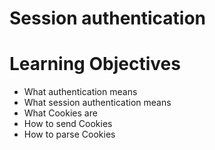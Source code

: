 # Session authentication

# Learning Objectives
* What authentication means
* What session authentication means
* What Cookies are
* How to send Cookies
* How to parse Cookies
